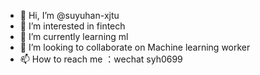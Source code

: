 - 👋 Hi, I’m @suyuhan-xjtu
- 👀 I’m interested in fintech
- 🌱 I’m currently learning ml
- 💞️ I’m looking to collaborate on Machine learning worker
- 📫 How to reach me ：wechat syh0699

<!---
suyuhan-xjtu/suyuhan-xjtu is a ✨ special ✨ repository because its `README.md` (this file) appears on your GitHub profile.
You can click the Preview link to take a look at your changes.
--->
